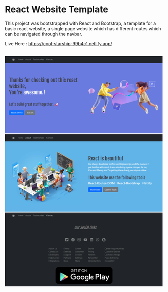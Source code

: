 # React Website Template

This project was bootstrapped with React and Bootstrap, a template for a basic react website, a single page website which has different routes which can be navigated through the navbar.

Live Here : https://cool-starship-99b4c1.netlify.app/

<br>

<img src="https://github.com/TechCursed/react-website-template/blob/master/demo/ss1.png" >
<br>
<img src="https://github.com/TechCursed/react-website-template/blob/master/demo/ss2.png" >
<br>
<img src="https://github.com/TechCursed/react-website-template/blob/master/demo/ss3.png" >
